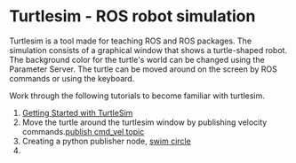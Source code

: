 # Turtlesim - ROS robot simulation

Turtlesim is a tool made for teaching ROS and ROS packages. The simulation consists of a graphical window that shows a turtle-shaped robot. The background color for the turtle's world can be changed using the Parameter Server. The turtle can be moved around on the screen by ROS commands or using the keyboard.

Work through the following tutorials to become familiar with turtlesim.

1. [Getting Started with TurtleSim](gettingStarted.md)
2. Move the turtle around the turtlesim window by publishing velocity commands.[publish cmd_vel topic](publish_cmd_vel.md)
3. Creating a python publisher node, [swim circle](swim_circle.md)
4. 